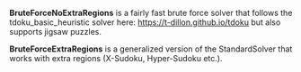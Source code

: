 **BruteForceNoExtraRegions** is a fairly fast brute force solver that follows the tdoku_basic_heuristic solver here: https://t-dillon.github.io/tdoku but also supports jigsaw puzzles.

**BruteForceExtraRegions** is a generalized version of the StandardSolver that works with extra regions (X-Sudoku, Hyper-Sudoku etc.).